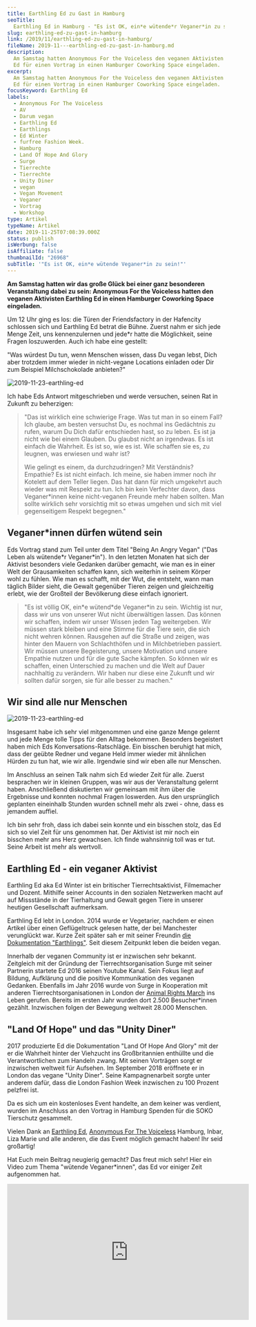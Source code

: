 ```yaml
---
title: Earthling Ed zu Gast in Hamburg
seoTitle:
  Earthling Ed in Hamburg - "Es ist OK, ein*e wütende*r Veganer*in zu sein"
slug: earthling-ed-zu-gast-in-hamburg
link: /2019/11/earthling-ed-zu-gast-in-hamburg/
fileName: 2019-11---earthling-ed-zu-gast-in-hamburg.md
description:
  Am Samstag hatten Anonymous For the Voiceless den veganen Aktivisten Earthling
  Ed für einen Vortrag in einen Hamburger Coworking Space eingeladen.
excerpt:
  Am Samstag hatten Anonymous For the Voiceless den veganen Aktivisten Earthling
  Ed für einen Vortrag in einen Hamburger Coworking Space eingeladen.
focusKeyword: Earthling Ed
labels:
  - Anonymous For The Voiceless
  - AV
  - Darum vegan
  - Earthling Ed
  - Earthlings
  - Ed Winter
  - furfree Fashion Week.
  - Hamburg
  - Land Of Hope And Glory
  - Surge
  - Tierrechte
  - Tierrechte
  - Unity Diner
  - vegan
  - Vegan Movement
  - Veganer
  - Vortrag
  - Workshop
type: Artikel
typeName: Artikel
date: 2019-11-25T07:08:39.000Z
status: publish
isWerbung: false
isAffiliate: false
thumbnailId: "26968"
subTitle: '"Es ist OK, ein*e wütende Veganer*in zu sein!"'
---
```


<strong>Am Samstag hatten wir das große Glück bei einer ganz besonderen
Veranstaltung dabei zu sein: Anonymous For the Voiceless hatten den veganen
Aktivisten Earthling Ed in einen Hamburger Coworking Space eingeladen.</strong>

Um 12 Uhr ging es los: die Türen der Friendsfactory in der Hafencity schlossen
sich und Earthling Ed betrat die Bühne. Zuerst nahm er sich jede Menge Zeit, uns
kennenzulernen und jede\*r hatte die Möglichkeit, seine Fragen loszuwerden. Auch
ich habe eine gestellt:

"Was würdest Du tun, wenn Menschen wissen, dass Du vegan lebst, Dich aber
trotzdem immer wieder in nicht-vegane Locations einladen oder Dir zum Beispiel
Milchschokolade anbieten?"

![2019-11-23-earthling-ed](http://cardamonchai.com/wp-content/uploads/2019/11/2019-11-23-earthling-ed-1-400x300.jpg)

Ich habe Eds Antwort mitgeschrieben und werde versuchen, seinen Rat in Zukunft
zu beherzigen:

<blockquote>"Das ist wirklich eine schwierige Frage. Was tut man in so einem Fall? Ich glaube, am besten versuchst Du, es nochmal ins Gedächtnis zu rufen, warum Du Dich dafür entschieden hast, so zu leben. Es ist ja nicht wie bei einem Glauben. Du glaubst nicht an irgendwas. Es ist einfach die Wahrheit. Es ist so, wie es ist. Wie schaffen sie es, zu leugnen, was erwiesen und wahr ist?

Wie gelingt es einem, da durchzudringen? Mit Verständnis? Empathie? Es ist nicht
einfach. Ich meine, sie haben immer noch ihr Kotelett auf dem Teller liegen. Das
hat dann für mich umgekehrt auch wieder was mit Respekt zu tun. Ich bin kein
Verfechter davon, dass Veganer\*innen keine nicht-veganen Freunde mehr haben
sollten. Man sollte wirklich sehr vorsichtig mit so etwas umgehen und sich mit
viel gegenseitigem Respekt begegnen."</blockquote>

## Veganer\*innen dürfen wütend sein

Eds Vortrag stand zum Teil unter dem Titel "Being An Angry Vegan" ("Das Leben
als wütende\*r Veganer\*in"). In den letzten Monaten hat sich der Aktivist
besonders viele Gedanken darüber gemacht, wie man es in einer Welt der
Grausamkeiten schaffen kann, sich weiterhin in seinem Körper wohl zu fühlen. Wie
man es schafft, mit der Wut, die entsteht, wann man täglich Bilder sieht, die
Gewalt gegenüber Tieren zeigen und gleichzeitig erlebt, wie der Großteil der
Bevölkerung diese einfach ignoriert.

<blockquote>"Es ist völlig OK, ein*e wütend*de Veganer*in zu sein. Wichtig ist nur, dass wir uns von unserer Wut nicht überwältigen lassen. Das können wir schaffen, indem wir unser Wissen jeden Tag weitergeben. Wir müssen stark bleiben und eine Stimme für die Tiere sein, die sich nicht wehren können. Rausgehen auf die Straße und zeigen, was hinter den Mauern von Schlachthöfen und in Milchbetrieben passiert. Wir müssen unsere Begeisterung, unsere Motivation und unsere Empathie nutzen und für die gute Sache kämpfen. So können wir es schaffen, einen Unterschied zu machen und die Welt auf Dauer nachhaltig zu verändern. Wir haben nur diese eine Zukunft und wir sollten dafür sorgen, sie für alle besser zu machen."</blockquote>

## Wir sind alle nur Menschen

![2019-11-23-earthling-ed](http://cardamonchai.com/wp-content/uploads/2019/11/2019-11-23-earthling-ed-2-400x300.jpg)

Insgesamt habe ich sehr viel mitgenommen und eine ganze Menge gelernt und jede
Menge tolle Tipps für den Alltag bekommen. Besonders begeistert haben mich Eds
Konversations-Ratschläge. Ein bisschen beruhigt hat mich, dass der geübte Redner
und vegane Held immer wieder mit ähnlichen Hürden zu tun hat, wie wir alle.
Irgendwie sind wir eben alle nur Menschen.

Im Anschluss an seinen Talk nahm sich Ed wieder Zeit für alle. Zuerst besprachen
wir in kleinen Gruppen, was wir aus der Veranstaltung gelernt haben.
Anschließend diskutierten wir gemeinsam mit ihm über die Ergebnisse und konnten
nochmal Fragen loswerden. Aus den ursprünglich geplanten eineinhalb Stunden
wurden schnell mehr als zwei - ohne, dass es jemandem auffiel.

Ich bin sehr froh, dass ich dabei sein konnte und ein bisschen stolz, das Ed
sich so viel Zeit für uns genommen hat. Der Aktivist ist mir noch ein bisschen
mehr ans Herz gewachsen. Ich finde wahnsinnig toll was er tut. Seine Arbeit ist
mehr als wertvoll.

## Earthling Ed - ein veganer Aktivist

Earthling Ed aka Ed Winter ist ein britischer Tierrechtsaktivist, Filmemacher
und Dozent. Mithilfe seiner Accounts in den sozialen Netzwerken macht auf auf
Missstände in der Tierhaltung und Gewalt gegen Tiere in unserer heutigen
Gesellschaft aufmerksam.

Earthling Ed lebt in London. 2014 wurde er Vegetarier, nachdem er einen Artikel
über einen Geflügeltruck gelesen hatte, der bei Manchester verunglückt war.
Kurze Zeit später sah er mit seiner Freundin
<a href="http://www.earthlings.de/" target="_blank" rel="noopener">die
Dokumentation "Earthlings"</a>. Seit diesem Zeitpunkt leben die beiden vegan.

Innerhalb der veganen Community ist er inzwischen sehr bekannt. Zeitgleich mit
der Gründung der Tierrechtsorganisation Surge mit seiner Partnerin startete Ed
2016 seinen Youtube Kanal. Sein Fokus liegt auf Bildung, Aufklärung und die
positive Kommunikation des veganen Gedanken. Ebenfalls im Jahr 2016 wurde von
Surge in Kooperation mit anderen Tierrechtsorganisationen in London der
<a href="http://cardamonchai.com/2019/08/animal-rights-march-2019/">Animal
Rights March</a> ins Leben gerufen. Bereits im ersten Jahr wurden dort 2.500
Besucher\*innen gezählt. Inzwischen folgen der Bewegung weltweit 28.000
Menschen.

## "Land Of Hope" und das "Unity Diner"

2017 produzierte Ed die Dokumentation "Land Of Hope And Glory" mit der er die
Wahrheit hinter der Viehzucht ins Großbritannien enthüllte und die
Verantwortlichen zum Handeln zwang. Mit seinen Vorträgen sorgt er inzwischen
weltweit für Aufsehen. Im September 2018 eröffnete er in London das vegane
"Unity Diner". Seine Kampagnenarbeit sorgte unter anderem dafür, dass die London
Fashion Week inzwischen zu 100 Prozent pelzfrei ist.

Da es sich um ein kostenloses Event handelte, an dem keiner was verdient, wurden
im Anschluss an den Vortrag in Hamburg Spenden für die SOKO Tierschutz
gesammelt.

Vielen Dank an
<a href="https://earthlinged.org/" target="_blank" rel="noopener">Earthling
Ed</a>,
<a href="https://www.anonymousforthevoiceless.org/" target="_blank" rel="noopener">Anonymous
For The Voiceless</a> Hamburg, Inbar, Liza Marie und alle anderen, die das Event
möglich gemacht haben! Ihr seid großartig!

Hat Euch mein Beitrag neugierig gemacht? Das freut mich sehr! Hier ein Video zum
Thema "wütende Veganer\*innen", das Ed vor einiger Zeit aufgenommen hat.

<iframe src="https://www.youtube.com/embed/OMIsFajOCYk" width="560" height="315" frameborder="0" allowfullscreen="allowfullscreen"></iframe>
